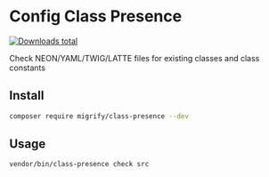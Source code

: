 # Config Class Presence

[![Downloads total](https://img.shields.io/packagist/dt/migrify/class-presence.svg?style=flat-square)](https://packagist.org/packages/migrify/class-presence/stats)

Check NEON/YAML/TWIG/LATTE files for existing classes and class constants

## Install

```bash
composer require migrify/class-presence --dev
```

## Usage

```bash
vendor/bin/class-presence check src
```
